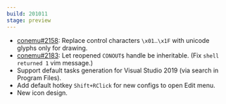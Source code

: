 ```yaml
---
build: 201011
stage: preview
---
```


* [conemu#2158](https://github.com/Maximus5/ConEmu/issues/2158): Replace control characters `\x01`..`\x1F` with unicode glyphs only for drawing.
* [conemu#2183](https://github.com/Maximus5/ConEmu/issues/2183): Let reopened `CONOUT$` handle be inheritable. (Fix `shell returned 1` vim message.)
* Support default tasks generation for Visual Studio 2019 (via search in Program Files).
* Add default hotkey `Shift+RClick` for new configs to open Edit menu.
* New icon design.
